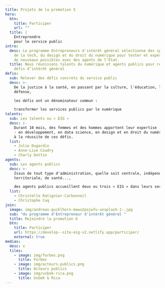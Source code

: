 ```yaml
---
title: Projets de la promotion 5
hero:
  btn:
    title: Participer
    url: ""
  title: |
    Entreprendre
    pour le service public
intro:
  desc: Le programme Entrepreneurs d'intérêt général sélectionne des spécialistes
    de la tech, du design et du droit du numérique pour tester et expérimenter
    de nouveaux possibles avec des agents de l’État.
  title: Nous réunissons talents du numérique et agents publics pour relever des
    défis d’intérêt général
defis:
  sub: Relever des défis concrets du service public
  desc: >-
    De la justice à la santé, en passant par la culture, l'éducation, la
    défense, 

    les défis ont un dénominateur commun : 

    transformer les services publics par le numérique
talents:
  sub: Les talents ou « EIG »
  desc: |-
    Durant 10 mois, des femmes et des hommes apportent leur expertise 
    - en développement, en data science, en design et en droit du numérique - 
    à la réussite de ces défis.
  list:
    - Julie Dugardin
    - Anne-Lise Coudry
    - Charly Dottin
agents:
  sub: Les agents publics
  desc: >-
    Issus de tout type d'administration, quelle soit centrale, indépendante,
    territoriale, de santé..., 

    des agents publics accueillent deux ou trois « EIG » dans leurs services pour relever ensemble les défis. 
  list:
    - Christelle Ratignier-Carbonneil
    - Christophe Cuq
join:
  image: img/andreas-gucklhorn-mawu2pojwfu-unsplash-1-.jpg
  sub: "du programme d'Entrepreneur d'intérêt général "
  title: Rejoindre la promotion 6
  btn:
    title: Participer
    url: https://develop--site-eig-v2.netlify.app/participer/
    external: true
medias:
  desc: x
  tiles:
    - image: img/forbes.png
      title: Forbes
    - image: img/acteurs-publics.png
      title: Acteurs publics
    - image: img/usbek-rica.png
      title: Usbek & Rica
---
```

